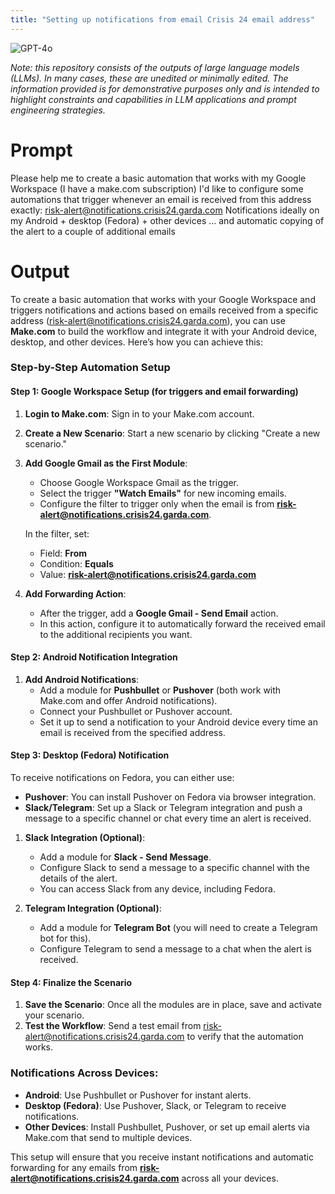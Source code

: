 ```yaml
---
title: "Setting up notifications from email Crisis 24 email address"
---
```

![GPT-4o](https://img.shields.io/badge/GPT--4o-3333FF?style=for-the-badge&logo=openai&logoColor=white)



*Note: this repository consists of the outputs of large language models (LLMs). In many cases, these are unedited or minimally edited. The information provided is for demonstrative purposes only and is intended to highlight constraints and capabilities in LLM applications and prompt engineering strategies.*


# Prompt

Please help me to create a basic automation that works with my Google Workspace (I have a make.com subscription) I'd like to configure some automations that trigger whenever an email is received from this address exactly: risk-alert@notifications.crisis24.garda.com Notifications ideally on my Android + desktop (Fedora) + other devices ... and automatic copying of the alert to a couple of additional emails

# Output

To create a basic automation that works with your Google Workspace and triggers notifications and actions based on emails received from a specific address (risk-alert@notifications.crisis24.garda.com), you can use **Make.com** to build the workflow and integrate it with your Android device, desktop, and other devices. Here’s how you can achieve this:

### Step-by-Step Automation Setup

#### **Step 1: Google Workspace Setup (for triggers and email forwarding)**
1. **Login to Make.com**: Sign in to your Make.com account.
   
2. **Create a New Scenario**: Start a new scenario by clicking "Create a new scenario."

3. **Add Google Gmail as the First Module**: 
   - Choose Google Workspace Gmail as the trigger.
   - Select the trigger **"Watch Emails"** for new incoming emails.
   - Configure the filter to trigger only when the email is from **risk-alert@notifications.crisis24.garda.com**.
   
   In the filter, set:
   - Field: **From**
   - Condition: **Equals**
   - Value: **risk-alert@notifications.crisis24.garda.com**

4. **Add Forwarding Action**: 
   - After the trigger, add a **Google Gmail - Send Email** action.
   - In this action, configure it to automatically forward the received email to the additional recipients you want.

#### **Step 2: Android Notification Integration**
1. **Add Android Notifications**: 
   - Add a module for **Pushbullet** or **Pushover** (both work with Make.com and offer Android notifications).
   - Connect your Pushbullet or Pushover account.
   - Set it up to send a notification to your Android device every time an email is received from the specified address.

#### **Step 3: Desktop (Fedora) Notification**
To receive notifications on Fedora, you can either use:
   - **Pushover**: You can install Pushover on Fedora via browser integration.
   - **Slack/Telegram**: Set up a Slack or Telegram integration and push a message to a specific channel or chat every time an alert is received.

1. **Slack Integration (Optional)**:
   - Add a module for **Slack - Send Message**.
   - Configure Slack to send a message to a specific channel with the details of the alert.
   - You can access Slack from any device, including Fedora.

2. **Telegram Integration (Optional)**:
   - Add a module for **Telegram Bot** (you will need to create a Telegram bot for this).
   - Configure Telegram to send a message to a chat when the alert is received.

#### **Step 4: Finalize the Scenario**
1. **Save the Scenario**: Once all the modules are in place, save and activate your scenario.
2. **Test the Workflow**: Send a test email from risk-alert@notifications.crisis24.garda.com to verify that the automation works.

### Notifications Across Devices:
- **Android**: Use Pushbullet or Pushover for instant alerts.
- **Desktop (Fedora)**: Use Pushover, Slack, or Telegram to receive notifications.
- **Other Devices**: Install Pushbullet, Pushover, or set up email alerts via Make.com that send to multiple devices.

This setup will ensure that you receive instant notifications and automatic forwarding for any emails from **risk-alert@notifications.crisis24.garda.com** across all your devices.